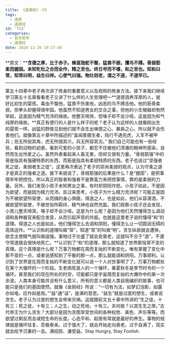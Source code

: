 ```yaml
---
title: 《道德经》-55
tags:
  - 道家
  - 道德经
id: '713'
categories:
  - 哲学思考
  - 道德经
date: 2020-11-26 19:17:40
---
```


**原文：****含德之厚，比于赤子。蜂虿虺蛇不螫，猛兽不据，攫鸟不搏。骨弱筋柔而握固。未知牝牡之合而全作，精之至也。终日号而不嗄，和之至也。知和曰常，知常曰明，益生曰祥。心使气曰强。物壮则老，谓之不道，不道早已。**
<!-- more -->
* * *

第五十四章中老子再次讲了修身的重要意义以及观照的修身方法。接下来我们继续学习第五十五章看看老子又讲了什么样的人生哲理吧～**道德涵养浑厚的人，就好比初生的婴孩。毒虫不螫他，猛兽不伤害他，凶恶的鸟不搏击他。他的筋骨柔弱，但拳头却握得很牢固。他虽然不知道男女的交合之事，但他的小生殖器却勃然举起，这是因为精气充沛的缘故。他整天啼哭，但嗓子却不会沙哑，这是因为和气纯厚的缘故。**真正有德行的人是什么样子的呢？老子认为这样的人就像刚出生的婴孩一样。凶猛的野兽见到他们就不会生出嗔恨之心、暴戾之心，所以就不会伤害他们。就像第五十章中所描述的“盖闻善摄生者，陆行不遇兕虎，入军不被甲兵；兕无所投其角，虎无所措其爪，兵无所容其刃。” 我们自己可能也有一些经验，看到动物的幼崽，看到可爱的小孩子，都忍不住被他们清澈的眼神所感染，自然而生出怜爱之心。虽然外表看起来人畜无害，但却又很有力量。“骨弱筋强”中的骨是指具有强硬特质的东西，而筋是指具有柔韧特质的东西。老子也说过“坚强者死之徒，柔弱者生之徒”。这里再次表达了老子的崇尚柔弱的观点，认为守柔之道才是真正的强者之道。接下来就说了，骨弱筋强的后果是什么？是“握固”，是把事情牢牢把控住。所以真正的智者和强者不是靠蛮力来把控事情，靠的是柔弱的力量。另外，我们发现小孩子未知男女之事，有时却阴阳作怒。小孩子如此，不是因为欲望，而是因为精力充沛。反过来思考，小孩子为什么精力充沛呢？可能正是因为不被欲望所驱使，从而搞的身心俱疲。得道之人，也是如此，他们从容潇洒，不被欲望所驱使，不被世俗所羁绊，精气神也自然充盈。我们观察小孩子还会发现，小孩儿整天啼哭，嗓子却不会沙哑。这是为什么呢？是因为他们天然懂得怎么调动调和各种器官来配合发音，从而引起声音的共振。也就是这里老子说的懂得“和”的道理。得道之人也是如此，他们懂得怎么去调和阴阳，懂得怎么让一切圆润无碍的高效运作。**认识和的道理叫做“常”，知道“常”的叫做“明”。贪生纵欲就会遭殃，欲念主使精气就叫做逞强。事物过于壮盛了就会变衰老，这就叫不合于“道”，不遵守常道就会很快地死亡。**认识到了“和”的道理，那么就知道了世界那恒常不变的真理。这个真理是什么呢？万事万物都在周而复始的不断变化。唯有掌握了变化中那不变的一点，或者说感知到了平衡的那一点，那么就能调和阴阳，万事顺利。认识到了世界是在周而复始的不断变化就可以说一个人对世事明了了。万事万物都处在某个大循环的一个阶段。生老病死是人的一个循环，春夏秋冬是季节时令的一个循环。甚至我们的现在所处的时空，可能都只是宇宙周而复始的大爆炸中的某一次余波。人类本身可能并没有什么意义，所有的意义都是人类自我编织的故事，也可能只是我们的基因使然。就像《金刚经》所说：“一切有为法，如梦幻泡影，如露亦如电，应作如是观。”“益”通“溢”，是满的意思。“益生”就是过度的想生，或者说贪生。老子认为过度的想生会带来灾祸。这就跟前文五十章中所讲的“生之徒，十有三；死之徒，十有三；人之生，动之死地，十有三。夫何故？以其生生之厚。”古代帝王为什么贪生？大部分是因为贪图享受世间的各种权势、美色、声乐等等。而欲望过剩反而会减短生命的长度。心态平和、起居有常就是最好的养生。事物的规律就是循环往复、否极泰来。过于强大了，就会开始走向衰老。过于自满了，现实就会给予沉重的一击。满招损、谦受益。Stay Hungry, Stay Foolish.

* * *


